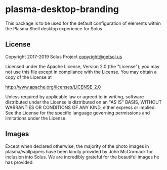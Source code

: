 # plasma-desktop-branding

This package is to be used for the default configuration of elements within the Plasma Shell desktop experience for Solus.

## License

Copyright 2017-2019 Solus Project copyright@getsol.us

Licensed under the Apache License, Version 2.0 (the "License"); you may not use this file except in compliance with the License. You may obtain a copy of the License at

http://www.apache.org/licenses/LICENSE-2.0

Unless required by applicable law or agreed to in writing, software distributed under the License is distributed on an "AS IS" BASIS, WITHOUT WARRANTIES OR CONDITIONS OF ANY KIND, either express or implied. See the License for the specific language governing permissions and limitations under the License.

## Images

Except when declared otherwise, the majority of the photo images in plasma/wallpapers have been kindly provided by John McCormack for inclusion into Solus. We are incredibly grateful for the beautiful images he has provided. 
